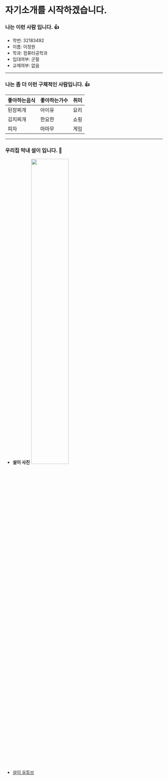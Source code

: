 # 자기소개를 시작하겠습니다.

### 나는 이런 사람 입니다. 👍
* 학번: 32183492
* 이름: 이정원
* 학과: 컴퓨터공학과
* 입대여부: 군필
* 교제여부: 없음

***

### 나는 좀 더 이런 구체적인 사람입니다. 👍
좋아하는음식 | 좋아하는가수 | 취미
----------- | ----------- | ----
된장찌개 | 아이유 | 요리
김치찌개 | 한요한 | 쇼핑
피자 | 마마무 | 게임
***

### 우리집 막내 설이 입니다. 💖
* __설이 사진__
<img src="https://github.com/ThisGrDn/Hello-World/blob/master/%EC%84%A4%EC%9D%B4%EB%B9%B5%EA%B8%8B.jpg" width= "50%" height = "50%"></img>
* [설이 유튜브](https://www.youtube.com/channel/UCfKNKClY1GnAKsiLxTMsuqQ)
